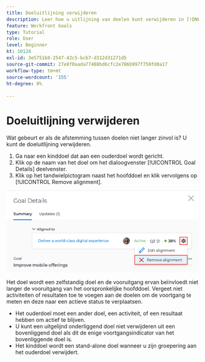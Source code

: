 ```yaml
---
title: Doeluitlijning verwijderen
description: Leer hoe u uitlijning van doelen kunt verwijderen in [!DNL Workfront Goals].
feature: Workfront Goals
type: Tutorial
role: User
level: Beginner
kt: 10124
exl-id: 3e5751b8-2547-42c5-bcb7-d312d31271d5
source-git-commit: 27e8f0aada77488bd6cfc2e786b997f759fd0a17
workflow-type: tm+mt
source-wordcount: '155'
ht-degree: 0%

---
```


# Doeluitlijning verwijderen

Wat gebeurt er als de afstemming tussen doelen niet langer zinvol is? U kunt de doeluitlijning verwijderen.

1. Ga naar een kinddoel dat aan een ouderdoel wordt gericht.
1. Klik op de naam van het doel om het dialoogvenster [!UICONTROL Goal Details] deelvenster.
1. Klik op het tandwielpictogram naast het hoofddoel en klik vervolgens op [!UICONTROL Remove alignment].

![Een schermafbeelding van de [!UICONTROL Remove alignment] optie in [!DNL Workfront Goals]](assets/08-workfront-goals-remove-goal-alignment.png)

Het doel wordt een zelfstandig doel en de vooruitgang ervan beïnvloedt niet langer de vooruitgang van het oorspronkelijke hoofddoel. Vergeet niet activiteiten of resultaten toe te voegen aan de doelen om de voortgang te meten en deze naar een actieve status te verplaatsen.

<!-- Pro-tips graphic -->

* Het ouderdoel moet een ander doel, een activiteit, of een resultaat hebben om actief te blijven.
* U kunt een uitgelijnd onderliggend doel niet verwijderen uit een bovenliggend doel als dit de enige voortgangsindicator van het bovenliggende doel is.
* Het kinddoel wordt een stand-alone doel wanneer u zijn groepering aan het ouderdoel verwijdert.
